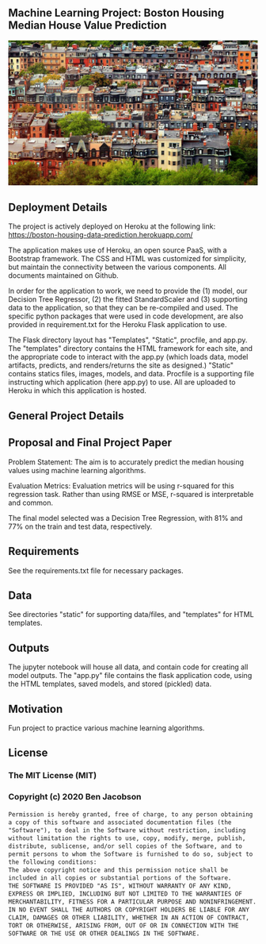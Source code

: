 ﻿[//]: # (Image References)

[image1]: ./static/images/BostonHousingPic.JPG "Boston Housing Image"

## Machine Learning Project: Boston Housing Median House Value Prediction

![Boston Housing Image][image1]

## Deployment Details

The project is actively deployed on Heroku at the following link: https://boston-housing-data-prediction.herokuapp.com/

The application makes use of Heroku, an open source PaaS, with a Bootstrap framework. The CSS and HTML was customized for simplicity, but maintain the connectivity between the various components. All documents maintained on Github.

In order for the application to work, we need to provide the (1) model, our Decision Tree Regressor, (2) the fitted StandardScaler and (3) supporting data to the application, so that they can be re-compiled and used. The specific python packages that were used in code development, are also provided in requirement.txt for the Heroku Flask application to use.

The Flask directory layout has "Templates", "Static", procfile, and app.py. The "templates" directory contains the HTML framework for each site, and the appropriate code to interact with the app.py (which loads data, model artifacts, predicts, and renders/returns the site as designed.) "Static" contains statics files, images, models, and data. Procfile is a supporting file instructing which application (here app.py) to use. All are uploaded to Heroku in which this application is hosted.

## General Project Details

## Proposal and Final Project Paper

Problem Statement: The aim is to accurately predict the median housing values using machine learning algorithms.

Evaluation Metrics: Evaluation metrics will be using r-squared for this regression task. Rather than using RMSE or MSE, r-squared is interpretable and common.

The final model selected was a Decision Tree Regression, with 81% and 77% on the train and test data, respectively. 

## Requirements
See the requirements.txt file for necessary packages. 

## Data
See directories "static" for supporting data/files, and "templates" for HTML templates.

## Outputs

The jupyter notebook will house all data, and contain code for creating all model outputs.
The "app.py" file contains the flask application code, using the HTML templates, saved models, and stored (pickled) data.

## Motivation
  
Fun project to practice various machine learning algorithms.

## License
### The MIT License (MIT)
### Copyright (c) 2020 Ben Jacobson
```
Permission is hereby granted, free of charge, to any person obtaining a copy of this software and associated documentation files (the "Software"), to deal in the Software without restriction, including without limitation the rights to use, copy, modify, merge, publish, distribute, sublicense, and/or sell copies of the Software, and to permit persons to whom the Software is furnished to do so, subject to the following conditions:
The above copyright notice and this permission notice shall be included in all copies or substantial portions of the Software.
THE SOFTWARE IS PROVIDED "AS IS", WITHOUT WARRANTY OF ANY KIND, EXPRESS OR IMPLIED, INCLUDING BUT NOT LIMITED TO THE WARRANTIES OF MERCHANTABILITY, FITNESS FOR A PARTICULAR PURPOSE AND NONINFRINGEMENT. IN NO EVENT SHALL THE AUTHORS OR COPYRIGHT HOLDERS BE LIABLE FOR ANY CLAIM, DAMAGES OR OTHER LIABILITY, WHETHER IN AN ACTION OF CONTRACT, TORT OR OTHERWISE, ARISING FROM, OUT OF OR IN CONNECTION WITH THE SOFTWARE OR THE USE OR OTHER DEALINGS IN THE SOFTWARE.
```